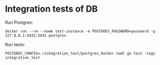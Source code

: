 # Integration tests of DB

Run Postgres:

```
docker run --rm --name test-instance -e POSTGRES_PASSWORD=password -p 127.0.0.1:5432:5432 postgres
```

Run tests:

```
POSTGRES_CONFIG=./integration_test/postgres_docker.toml go test -tags integration_test
```
